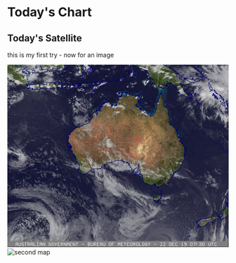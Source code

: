 <!DOCTYPE html>
<html lang="en">
<head>
<title>my first html</title>
</head>
<body>
  <h1>Today's Chart</h1>
  <h2> Today's Satellite</h2>
  <p>this is my first try - now for an image</p>
  <img src="IDE001350.201912220730.jpg" alt="BOM_MAP">
  <img src="http://www.bom.gov.au/charts_data/IDY20301/current/mslp-precip/IDY20301.mslp-precip.003.png?1576994400" alt="second map">
</body>
</html>
